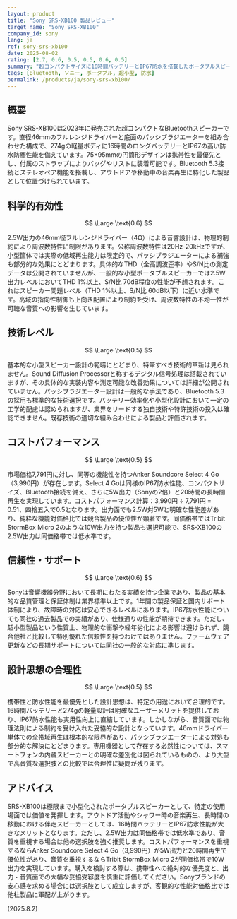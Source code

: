```yaml
---
layout: product
title: "Sony SRS-XB100 製品レビュー"
target_name: "Sony SRS-XB100"
company_id: sony
lang: ja
ref: sony-srs-xb100
date: 2025-08-02
rating: [2.7, 0.6, 0.5, 0.5, 0.6, 0.5]
summary: "超コンパクトサイズに16時間バッテリーとIP67防水を搭載したポータブルスピーカー。音質面では物理的制約により限界があるものの、携帯性と実用性に特化した設計。"
tags: [Bluetooth, ソニー, ポータブル, 超小型, 防水]
permalink: /products/ja/sony-srs-xb100/
---
```

## 概要

Sony SRS-XB100は2023年に発売された超コンパクトなBluetoothスピーカーです。直径46mmのフルレンジドライバーと底面のパッシブラジエーターを組み合わせた構成で、274gの軽量ボディに16時間のロングバッテリーとIP67の高い防水防塵性能を備えています。75×95mmの円筒形デザインは携帯性を最優先とし、付属のストラップによりバッグやリストに装着可能です。Bluetooth 5.3接続とステレオペア機能を搭載し、アウトドアや移動中の音楽再生に特化した製品として位置づけられています。

## 科学的有効性

$$ \Large \text{0.6} $$

2.5W出力の46mm径フルレンジドライバー（4Ω）による音響設計は、物理的制約により周波数特性に制限があります。公称周波数特性は20Hz-20kHzですが、小型筐体では実際の低域再生能力は限定的で、パッシブラジエーターによる補強も部分的な効果にとどまります。具体的なTHD（全高調波歪率）やS/N比の測定データは公開されていませんが、一般的な小型ポータブルスピーカーでは2.5W出力レベルにおいてTHD 1%以上、S/N比 70dB程度の性能が予想されます。これはスピーカー問題レベル（THD 1%以上、S/N比 60dB以下）に近い水準です。高域の指向性制御も上向き配置により制約を受け、周波数特性の不均一性が可聴な音質への影響を生じています。

## 技術レベル

$$ \Large \text{0.5} $$

基本的な小型スピーカー設計の範疇にとどまり、特筆すべき技術的革新は見られません。Sound Diffusion Processorと称するデジタル信号処理は搭載されていますが、その具体的な実装内容や測定可能な改善効果については詳細が公開されていません。パッシブラジエーター設計は一般的な手法であり、Bluetooth 5.3の採用も標準的な技術選択です。バッテリー効率化や小型化設計において一定の工学的配慮は認められますが、業界をリードする独自技術や特許技術の投入は確認できません。既存技術の適切な組み合わせによる製品と評価されます。

## コストパフォーマンス

$$ \Large \text{0.5} $$

市場価格7,791円に対し、同等の機能性を持つAnker Soundcore Select 4 Go（3,990円）が存在します。Select 4 Goは同様のIP67防水性能、コンパクトサイズ、Bluetooth接続を備え、さらに5W出力（Sonyの2倍）と20時間の長時間再生を実現しています。コストパフォーマンス計算：3,990円 ÷ 7,791円 = 0.51、四捨五入で0.5となります。出力面でも2.5W対5Wと明確な性能差があり、純粋な機能対価格比では競合製品の優位性が顕著です。同価格帯ではTribit StormBox Micro 2のような10W出力を持つ製品も選択可能で、SRS-XB100の2.5W出力は同価格帯では低水準です。

## 信頼性・サポート

$$ \Large \text{0.6} $$

Sonyは音響機器分野において長期にわたる実績を持つ企業であり、製品の基本的な品質管理と保証体制は業界標準以上です。1年間の製品保証と国内サポート体制により、故障時の対応は安心できるレベルにあります。IP67防水性能についても同社の過去製品での実績があり、仕様通りの性能が期待できます。ただし、超小型製品という性質上、物理的な衝撃や経年劣化による影響は避けられず、競合他社と比較して特別優れた信頼性を持つわけではありません。ファームウェア更新などの長期サポートについては同社の一般的な対応に準じます。

## 設計思想の合理性

$$ \Large \text{0.5} $$

携帯性と防水性能を最優先とした設計思想は、特定の用途において合理的です。16時間バッテリーと274gの軽量設計は明確なユーザーメリットを提供しており、IP67防水性能も実用性向上に直結しています。しかしながら、音質面では物理法則による制約を受け入れた妥協的な設計となっています。46mmドライバー単体での全帯域再生は根本的な限界があり、パッシブラジエーターによる対処も部分的な解決にとどまります。専用機器として存在する必然性については、スマートフォンの内蔵スピーカーとの明確な差別化は図られているものの、より大型で高音質な選択肢との比較では合理性に疑問が残ります。

## アドバイス

SRS-XB100は極限まで小型化されたポータブルスピーカーとして、特定の使用場面では価値を発揮します。アウトドア活動やシャワー時の音楽再生、長時間の移動における伴走スピーカーとしては、16時間バッテリーとIP67防水性能が大きなメリットとなります。ただし、2.5W出力は同価格帯では低水準であり、音質を重視する場合は他の選択肢を強く推奨します。コストパフォーマンスを重視するならAnker Soundcore Select 4 Go（3,990円）が5W出力と20時間再生で優位性があり、音質を重視するならTribit StormBox Micro 2が同価格帯で10W出力を実現しています。購入を検討する際は、携帯性への絶対的な優先度と、出力・音質面での大幅な妥協受容度を慎重に評価してください。Sonyブランドの安心感を求める場合には選択肢として成立しますが、客観的な性能対価格比では他社製品に軍配が上がります。

(2025.8.2)